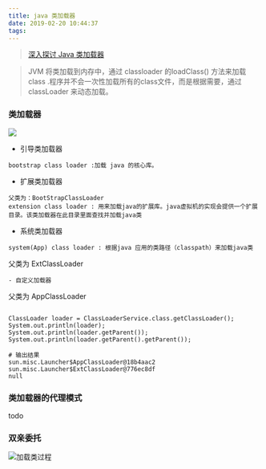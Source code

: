 ```yaml
---
title: java 类加载器
date: 2019-02-20 10:44:37
tags:
---
```



> [深入探讨 Java 类加载器](https://www.ibm.com/developerworks/cn/java/j-lo-classloader/index.html)

> JVM 将类加载到内存中，通过 classloader 的loadClass() 方法来加载  class .程序并不会一次性加载所有的class文件，而是根据需要，通过classLoader 来动态加载。

### 类加载器

![](https://beer-1256523277.cos.ap-shanghai.myqcloud.com/blog/classloadClass.png
)

<!--more-->

- 引导类加载器
```
bootstrap class loader :加载 java 的核心库。
```
- 扩展类加载器
```
父类为：BootStrapClassLoader
extension class loader : 用来加载java的扩展库。java虚拟机的实现会提供一个扩展目录。该类加载器在此目录里面查找并加载java类
```
- 系统类加载器
```
system(App) class loader : 根据java 应用的类路径（classpath）来加载java类
```
父类为  ExtClassLoader
```
- 自定义加载器
```
父类为 AppClassLoader
```

ClassLoader loader = ClassLoaderService.class.getClassLoader();
System.out.println(loader);
System.out.println(loader.getParent());
System.out.println(loader.getParent().getParent());

# 输出结果
sun.misc.Launcher$AppClassLoader@18b4aac2
sun.misc.Launcher$ExtClassLoader@776ec8df
null
```

### 类加载器的代理模式

todo 

### 双亲委托

![加载类过程](https://img-blog.csdn.net/20161116230421561)
